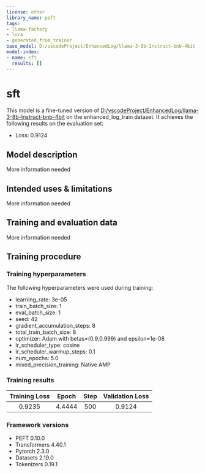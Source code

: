 ```yaml
---
license: other
library_name: peft
tags:
- llama-factory
- lora
- generated_from_trainer
base_model: D:/vscodeProject/EnhancedLog/llama-3-8b-Instruct-bnb-4bit
model-index:
- name: sft
  results: []
---
```


<!-- This model card has been generated automatically according to the information the Trainer had access to. You
should probably proofread and complete it, then remove this comment. -->

# sft

This model is a fine-tuned version of [D:/vscodeProject/EnhancedLog/llama-3-8b-Instruct-bnb-4bit](https://huggingface.co/D:/vscodeProject/EnhancedLog/llama-3-8b-Instruct-bnb-4bit) on the enhanced_log_train dataset.
It achieves the following results on the evaluation set:
- Loss: 0.9124

## Model description

More information needed

## Intended uses & limitations

More information needed

## Training and evaluation data

More information needed

## Training procedure

### Training hyperparameters

The following hyperparameters were used during training:
- learning_rate: 3e-05
- train_batch_size: 1
- eval_batch_size: 1
- seed: 42
- gradient_accumulation_steps: 8
- total_train_batch_size: 8
- optimizer: Adam with betas=(0.9,0.999) and epsilon=1e-08
- lr_scheduler_type: cosine
- lr_scheduler_warmup_steps: 0.1
- num_epochs: 5.0
- mixed_precision_training: Native AMP

### Training results

| Training Loss | Epoch  | Step | Validation Loss |
|:-------------:|:------:|:----:|:---------------:|
| 0.9235        | 4.4444 | 500  | 0.9124          |


### Framework versions

- PEFT 0.10.0
- Transformers 4.40.1
- Pytorch 2.3.0
- Datasets 2.19.0
- Tokenizers 0.19.1